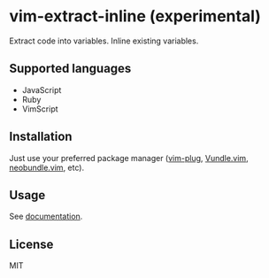 # vim-extract-inline (experimental)

Extract code into variables. Inline existing variables.

## Supported languages

* JavaScript
* Ruby
* VimScript

## Installation

Just use your preferred package manager ([vim-plug](https://github.com/junegunn/vim-plug), [Vundle.vim](https://github.com/VundleVim/Vundle.vim), [neobundle.vim](https://github.com/Shougo/neobundle.vim), etc).

## Usage

See [documentation](https://github.com/obxhdx/vim-extract-inline/blob/master/doc/vim-extract-inline.txt).

## License

MIT

